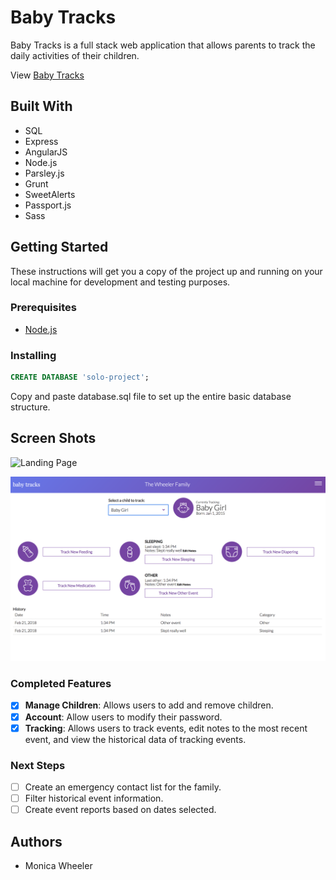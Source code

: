 # Baby Tracks

Baby Tracks is a full stack web application that allows parents to track the daily activities of their children. 

View [Baby Tracks](https://baby-tracks.herokuapp.com)

## Built With

- SQL
- Express
- AngularJS
- Node.js
- Parsley.js
- Grunt
- SweetAlerts
- Passport.js
- Sass

## Getting Started

These instructions will get you a copy of the project up and running on your local machine for development and testing purposes.

### Prerequisites

- [Node.js](https://nodejs.org/en/) 

### Installing

```sql
CREATE DATABASE 'solo-project';
```
Copy and paste database.sql file to set up the entire basic database structure.


## Screen Shots

![Landing Page](/documentation/landing.png)

![Tracking View](/documentation/tracking.png)


### Completed Features

- [x] **Manage Children**: Allows users to add and remove children.
- [x] **Account**: Allow users to modify their password.
- [x] **Tracking**: Allows users to track events, edit notes to the most recent event, and view the historical data of tracking events.

### Next Steps

- [ ] Create an emergency contact list for the family.
- [ ] Filter historical event information.
- [ ] Create event reports based on dates selected.

## Authors

* Monica Wheeler